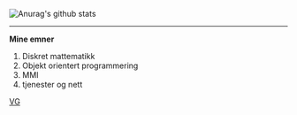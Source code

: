 ![Anurag's github stats](https://github-readme-stats.vercel.app/api?username=Nakib22)


<hr>


**Mine emner**
<br>
1. Diskret mattematikk
2. Objekt orientert programmering
3. MMI
4. tjenester og nett

[VG](https://www.vg.no/)


